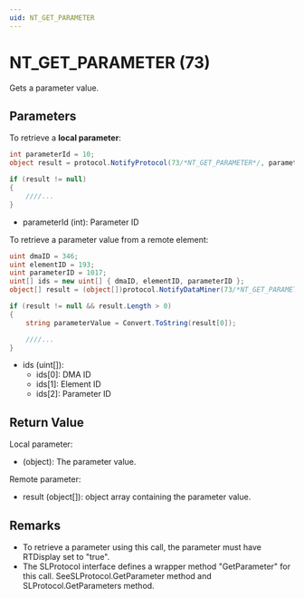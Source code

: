 ```yaml
---
uid: NT_GET_PARAMETER
---
```


# NT_GET_PARAMETER (73)

Gets a parameter value.

## Parameters

To retrieve a **local parameter**:

```csharp
int parameterId = 10;
object result = protocol.NotifyProtocol(73/*NT_GET_PARAMETER*/, parameterId, null);

if (result != null)
{
    ////...
}
```

- parameterId (int): Parameter ID

To retrieve a parameter value from a remote element:

```csharp
uint dmaID = 346;
uint elementID = 193;
uint parameterID = 1017;
uint[] ids = new uint[] { dmaID, elementID, parameterID };
object[] result = (object[])protocol.NotifyDataMiner(73/*NT_GET_PARAMETER*/, ids, null);

if (result != null && result.Length > 0)
{
    string parameterValue = Convert.ToString(result[0]);

    ////...
}
```

- ids (uint[]):
  - ids[0]: DMA ID
  - ids[1]: Element ID
  - ids[2]: Parameter ID

## Return Value

Local parameter:

- (object): The parameter value.

Remote parameter:

- result (object[]): object array containing the parameter value.

## Remarks

- To retrieve a parameter using this call, the parameter must have RTDisplay set to "true".
- The SLProtocol interface defines a wrapper method "GetParameter" for this call. SeeSLProtocol.GetParameter method and SLProtocol.GetParameters method.
